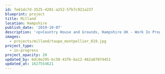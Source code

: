 ```yaml
---
id: fe61dc7d-3525-4201-a252-5fb7c921a237
blueprint: project
title: Milland
location: Hampshire
publish_date: '2019-10-07'
description: '<p>Country House and Grounds, Hampshire UK - Work In Progress - <em>due Spring 2021</em></p>'
images:
  - projects/milland/taupe_montpellier_619.jpg
project_type:
  - in-progress
project_opacity: 20
updated_by: 6dc8e295-bc50-43f6-ba12-462a87874451
updated_at: 1627554621
---
```

